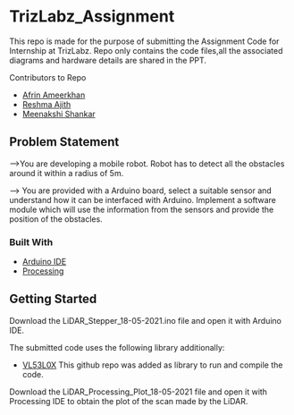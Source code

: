 # TrizLabz_Assignment
This repo is made for the purpose of submitting the Assignment Code for Internship at TrizLabz.
Repo only contains the code files,all the associated diagrams and hardware details are shared in the PPT.

Contributors to Repo

* [Afrin Ameerkhan]()
* [Reshma Ajith]()
* [Meenakshi Shankar]()


<!-- ABOUT THE PROJECT -->
## Problem Statement

-->You are developing a mobile robot.
Robot has to detect all the obstacles around it within a radius of 5m.

--> You are provided with a Arduino board, select a suitable sensor and understand how it can be interfaced with Arduino. Implement a software module which will use
the information from the sensors and provide the position of the obstacles.

<!-- Built With-->
### Built With

* [Arduino IDE](https://www.arduino.cc/en/software/)
* [Processing](https://processing.org/download/)

<!-- GETTING STARTED -->
## Getting Started

Download the LiDAR_Stepper_18-05-2021.ino file and open it with Arduino IDE.

The submitted code uses the following library additionally:
* [VL53L0X](https://github.com/pololu/vl53l0x-arduino)
  This github repo was added as library to run and compile the code.
  
Download the LiDAR_Processing_Plot_18-05-2021 file and open it with Processing IDE to obtain the plot of the scan made by the LiDAR.

